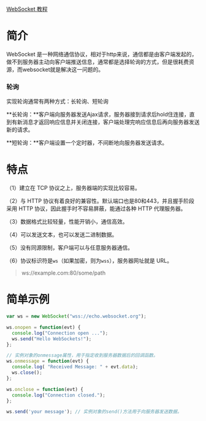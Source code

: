 [WebSocket 教程](https://www.ruanyifeng.com/blog/2017/05/websocket.html)

# 简介

WebSocket 是一种网络通信协议，相对于http来说，通信都是由客户端发起的，做不到服务器主动向客户端推送信息，通常都是选择轮询的方式，但是很耗费资源，而websocket就是解决这一问题的。

### 轮询

实现轮询通常有两种方式：长轮询、短轮询

**长轮询：**客户端向服务器发送Ajax请求，服务器接到请求后hold住连接，直到有新消息才返回响应信息并关闭连接，客户端处理完响应信息后再向服务器发送新的请求。

**短轮询：**客户端设置一个定时器，不间断地向服务器发送请求。

# 特点

（1）建立在 TCP 协议之上，服务器端的实现比较容易。

（2）与 HTTP 协议有着良好的兼容性。默认端口也是80和443，并且握手阶段采用 HTTP 协议，因此握手时不容易屏蔽，能通过各种 HTTP 代理服务器。

（3）数据格式比较轻量，性能开销小，通信高效。

（4）可以发送文本，也可以发送二进制数据。

（5）没有同源限制，客户端可以与任意服务器通信。

（6）协议标识符是`ws`（如果加密，则为`wss`），服务器网址就是 URL。

> ws://example.com:80/some/path

# 简单示例

```jsx
var ws = new WebSocket("wss://echo.websocket.org");

ws.onopen = function(evt) { 
  console.log("Connection open ..."); 
  ws.send("Hello WebSockets!");
};

// 实例对象的onmessage属性，用于指定收到服务器数据后的回调函数。
ws.onmessage = function(evt) {
  console.log( "Received Message: " + evt.data);
  ws.close();
};

ws.onclose = function(evt) {
  console.log("Connection closed.");
};

ws.send('your message'); // 实例对象的send()方法用于向服务器发送数据。
```